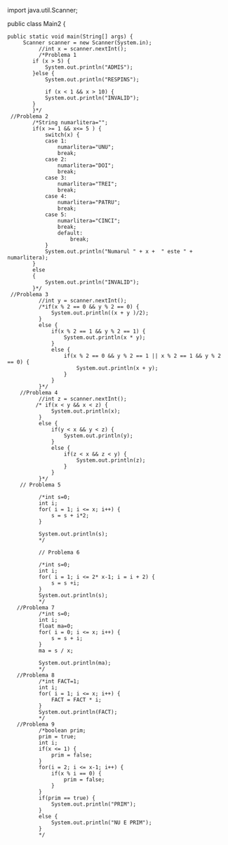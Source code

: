 import java.util.Scanner;

public class Main2 {

	public static void main(String[] args) {
		 Scanner scanner = new Scanner(System.in);
	          //int x = scanner.nextInt();
	          /*Problema 1
	        if (x > 5) {
	            System.out.println("ADMIS");
	        }else {
	            System.out.println("RESPINS");
	        
	        	if (x < 1 && x > 10) {
	            System.out.println("INVALID");
	        } 
	        }*/
	 //Problema 2
	        /*String numarlitera="";
	        if(x >= 1 && x<= 5 ) {
	        	switch(x) {
	        	case 1:
	        		numarlitera="UNU";
	        		break;
	        	case 2:
	        		numarlitera="DOI";
	        		break;
	        	case 3:
	        		numarlitera="TREI";
	        		break;
	        	case 4:
	        		numarlitera="PATRU";
	        		break;
	        	case 5:
	        		numarlitera="CINCI";
	        		break;
	        		default:
	        			break;
	        	}
	        	System.out.println("Numarul " + x +  " este " + numarlitera);
	        }
	        else
	        {
	        	System.out.println("INVALID");
	        }*/
	 //Problema 3
	          //int y = scanner.nextInt();
	          /*if(x % 2 == 0 && y % 2 == 0) {
	        	  System.out.println((x + y )/2);
	          }
	          else {
	        	  if(x % 2 == 1 && y % 2 == 1) {
	        		  System.out.println(x * y);
	        	  }
	        	  else {
	        		  if(x % 2 == 0 && y % 2 == 1 || x % 2 == 1 && y % 2 == 0) {
	        			  System.out.println(x + y);
	        		  }
	        	  }
	          }*/
	    //Problema 4
	          //int z = scanner.nextInt();
	         /* if(x < y && x < z) {
	        	  System.out.println(x);
	          }
	          else {
	        	  if(y < x && y < z) {
	        		  System.out.println(y);
	        	  }
	        	  else {
	        		  if(z < x && z < y) {
	        			  System.out.println(z);
	        		  }
	        	  }
	          }*/
	    // Problema 5 
	          
	          /*int s=0;
	          int i;
	          for( i = 1; i <= x; i++) {
	        	  s = s + i*2;
	          }
	          
	          System.out.println(s);
	          */
	     
	          // Problema 6
	          
	          /*int s=0;
	          int i;
	          for( i = 1; i <= 2* x-1; i = i + 2) {
	        	  s = s +i;
	          }
	          System.out.println(s);
	          */
	   //Problema 7 
	          /*int s=0;
	          int i;
	          float ma=0;
	          for( i = 0; i <= x; i++) {
	        	  s = s + i;
	          }
	          ma = s / x;
	          
	          System.out.println(ma);
	          */
	   //Problema 8
	          /*int FACT=1;
	          int i;
	          for( i = 1; i <= x; i++) {
	        	  FACT = FACT * i;
	          }
	          System.out.println(FACT);
	          */
	   //Problema 9
	          /*boolean prim;
	          prim = true;
	          int i;
	          if(x <= 1) {
	        	  prim = false;
	          }
	          for(i = 2; i <= x-1; i++) {
	        	  if(x % i == 0) {
	        		  prim = false;
	        	  }
	          }
	          if(prim == true) {
	        	  System.out.println("PRIM");
	          }
	          else {
	        	  System.out.println("NU E PRIM");
	          }
	          */


	 
 
  
